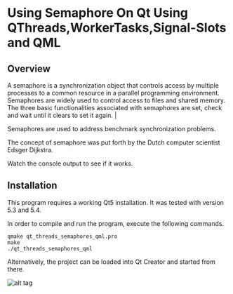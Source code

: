 Using Semaphore On Qt Using QThreads,WorkerTasks,Signal-Slots and QML
======================

Overview
--------

A semaphore is a synchronization object that controls access by multiple processes to a common resource in a parallel programming environment. Semaphores are widely used to control access to files and shared memory. The three basic functionalities associated with semaphores are set, check and wait until it clears to set it again. |

Semaphores are used to address benchmark synchronization problems.

The concept of semaphore was put forth by the Dutch computer scientist Edsger Dijkstra.

Watch the console output to see if it works.

Installation
------------

This program requires a working Qt5 installation. It was tested with version 5.3 and 5.4.

In order to compile and run the program, execute the following commands.

~~~
qmake qt_threads_semaphores_qml.pro
make
./qt_threads_semaphores_qml
~~~

Alternatively, the project can be loaded into Qt Creator and started from there.

![alt tag](http://image-store.slidesharecdn.com/4aeb7fb9-a3a1-45c9-b028-f655a05537e6-original.png)
